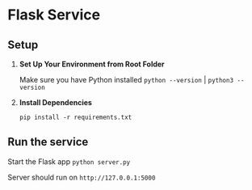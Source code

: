 # Flask Service

## Setup

1. **Set Up Your Environment from Root Folder**

    Make sure you have Python installed `python --version` | `python3 --version`

2. **Install Dependencies**

    `pip install -r requirements.txt`

## Run the service

Start the Flask app `python server.py`

Server should run on `http://127.0.0.1:5000`
